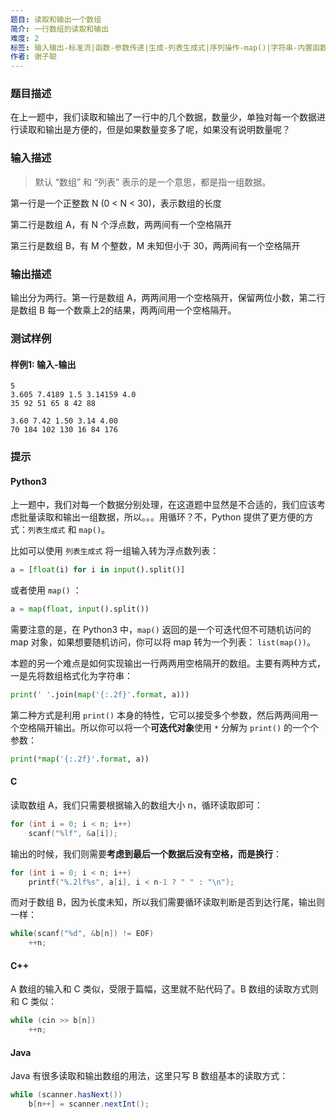 ```yaml
---
题目: 读取和输出一个数组
简介: 一行数组的读取和输出
难度: 2
标签: 输入输出-标准流|函数-参数传递|生成-列表生成式|序列操作-map()|字符串-内置函数-join()
作者: 谢子聪
---
```


### 题目描述

在上一题中，我们读取和输出了一行中的几个数据，数量少，单独对每一个数据进行读取和输出是方便的，但是如果数量变多了呢，如果没有说明数量呢？

### 输入描述

> 默认 “数组” 和 “列表” 表示的是一个意思，都是指一组数据。

第一行是一个正整数 N (0 < N < 30)，表示数组的长度

第二行是数组 A，有 N 个浮点数，两两间有一个空格隔开

第三行是数组 B，有 M 个整数，M 未知但小于 30，两两间有一个空格隔开

### 输出描述

输出分为两行。第一行是数组 A，两两间用一个空格隔开，保留两位小数，第二行是数组 B 每一个数乘上2的结果，两两间用一个空格隔开。

### 测试样例

#### 样例1: 输入-输出

```
5
3.605 7.4189 1.5 3.14159 4.0
35 92 51 65 8 42 88
```

```
3.60 7.42 1.50 3.14 4.00
70 184 102 130 16 84 176
```

### 提示

#### Python3

上一题中，我们对每一个数据分别处理，在这道题中显然是不合适的，我们应该考虑批量读取和输出一组数据，所以。。。用循环？不，Python 提供了更方便的方式：`列表生成式` 和 `map()`。

比如可以使用 `列表生成式` 将一组输入转为浮点数列表：

```python
a = [float(i) for i in input().split()]
```

或者使用 `map()` ：

```python
a = map(float, input().split())
```

需要注意的是，在 Python3 中，`map()` 返回的是一个可迭代但不可随机访问的 map 对象，如果想要随机访问，你可以将 map 转为一个列表： `list(map())`。

本题的另一个难点是如何实现输出一行两两用空格隔开的数组。主要有两种方式，一是先将数组格式化为字符串：

```python
print(' '.join(map('{:.2f}'.format, a)))
```

第二种方式是利用 `print()` 本身的特性，它可以接受多个参数，然后两两间用一个空格隔开输出。所以你可以将一个**可迭代对象**使用 `*` 分解为 `print()` 的一个个参数：

```python
print(*map('{:.2f}'.format, a))
```

#### C

读取数组 A，我们只需要根据输入的数组大小 n，循环读取即可：

```c
for (int i = 0; i < n; i++)
    scanf("%lf", &a[i]);
```

输出的时候，我们则需要**考虑到最后一个数据后没有空格，而是换行**：

```c
for (int i = 0; i < n; i++)
    printf("%.2lf%s", a[i], i < n-1 ? " " : "\n");
```

而对于数组 B，因为长度未知，所以我们需要循环读取判断是否到达行尾，输出则一样：

```c++
while(scanf("%d", &b[n]) != EOF)
    ++n;
```

#### C++

A 数组的输入和 C 类似，受限于篇幅，这里就不贴代码了。B 数组的读取方式则和 C 类似：

```c++
while (cin >> b[n])
    ++n;
```

#### Java

Java 有很多读取和输出数组的用法，这里只写 B 数组基本的读取方式：

```java
while (scanner.hasNext())
    b[n++] = scanner.nextInt();
```
